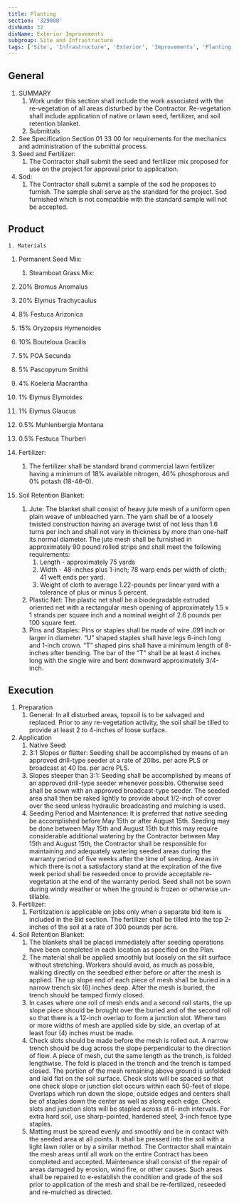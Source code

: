 ```yaml
---
title: Planting
section: '329000'
divNumb: 32
divName: Exterior Improvements
subgroup: Site and Infrastructure
tags: ['Site', 'Infrastructure', 'Exterior', 'Improvements', 'Planting']
---
```


## General

1. SUMMARY
   1. Work under this section shall include the work associated with the re-vegetation of all areas disturbed by the Contractor. Re-vegetation shall include application of native or lawn seed, fertilizer, and soil retention blanket.
   1. Submittals
2. See Specification Section 01 33 00 for requirements for the mechanics and administration of the submittal process.
3. Seed and Fertilizer:
   1. The Contractor shall submit the seed and fertilizer mix proposed for use on the project for approval prior to application.
4. Sod:
   1. The Contractor shall submit a sample of the sod he proposes to furnish. The sample shall serve as the standard for the project. Sod furnished which is not compatible with the standard sample will not be accepted.

## Product

    1. Materials

1. Permanent Seed Mix:
   1. Steamboat Grass Mix:
1. 20% Bromus Anomalus
1. 20% Elymus Trachycaulus
1. 8% Festuca Arizonica
1. 15% Oryzopsis Hymenoides
1. 10% Bouteloua Gracilis
1. 5% POA Secunda
1. 5% Pascopyrum Smithii
1. 4% Koeleria Macrantha
1. 1% Elymus Elymoides
1. 1% Elymus Glaucus
1. 0.5% Muhlenbergia Montana
1. 0.5% Festuca Thurberi

1. Fertilizer:
   1. The fertilizer shall be standard brand commercial lawn fertilizer having a minimum of 18% available nitrogen, 46% phosphorous and 0% potash (18-46-0).
1. Soil Retention Blanket:
   1. Jute: The blanket shall consist of heavy jute mesh of a uniform open plain weave of unbleached yarn. The yarn shall be of a loosely twisted construction having an average twist of not less than 1.6 turns per inch and shall not vary in thickness by more than one-half its normal diameter. The jute mesh shall be furnished in approximately 90 pound rolled strips and shall meet the following requirements:
      1. Length - approximately 75 yards
      2. Width - 48-inches plus 1-inch; 78 warp ends per width of cloth; 41 weft ends per yard.
      3. Weight of cloth to average 1.22-pounds per linear yard with a tolerance of plus or minus 5 percent.
   2. Plastic Net: The plastic net shall be a biodegradable extruded oriented net with a rectangular mesh opening of approximately 1.5 x 1 strands per square inch and a nominal weight of 2.6 pounds per 100 square feet.
   3. Pins and Staples: Pins or staples shall be made of wire .091 inch or larger in diameter. “U” shaped staples shall have legs 6-inch long and 1-inch crown. “T” shaped pins shall have a minimum length of 8-inches after bending. The bar of the “T” shall be at least 4 inches long with the single wire and bent downward approximately 3/4-inch.

## Execution

1. Preparation
   1. General: In all disturbed areas, topsoil is to be salvaged and replaced. Prior to any re-vegetation activity, the soil shall be tilled to provide at least 2 to 4-inches of loose surface.
1. Application
   1. Native Seed:
   1. 3:1 Slopes or flatter: Seeding shall be accomplished by means of an approved drill-type seeder at a rate of 20lbs. per acre PLS or broadcast at 40 lbs. per acre PLS.
   1. Slopes steeper than 3:1: Seeding shall be accomplished by means of an approved drill-type seeder whenever possible. Otherwise seed shall be sown with an approved broadcast-type seeder. The seeded area shall then be raked lightly to provide about 1/2-inch of cover over the seed unless hydraulic broadcasting and mulching is used.
   1. Seeding Period and Maintenance: It is preferred that native seeding be accomplished before May 15th or after August 15th. Seeding may be done between May 15th and August 15th but this may require considerable additional watering by the Contractor between May 15th and August 15th, the Contractor shall be responsible for maintaining and adequately watering seeded areas during the warranty period of five weeks after the time of seeding. Areas in which there is not a satisfactory stand at the expiration of the five week period shall be reseeded once to provide acceptable re-vegetation at the end of the warranty period. Seed shall not be sown during windy weather or when the ground is frozen or otherwise un-tillable.
1. Fertilizer:
   1. Fertilization is applicable on jobs only when a separate bid item is included in the Bid section. The fertilizer shall be tilled into the top 2-inches of the soil at a rate of 300 pounds per acre.
1. Soil Retention Blanket:
   1. The blankets shall be placed immediately after seeding operations have been completed in each location as specified on the Plan.
   2. The material shall be applied smoothly but loosely on the silt surface without stretching. Workers should avoid, as much as possible, walking directly on the seedbed either before or after the mesh is applied. The up slope end of each piece of mesh shall be buried in a narrow trench six (6) inches deep. After the mesh is buried, the trench should be tamped firmly closed.
   3. In cases where one roll of mesh ends and a second roll starts, the up slope piece should be brought over the buried and of the second roll so that there is a 12-inch overlap to form a junction slot. Where two or more widths of mesh are applied side by side, an overlap of at least four (4) inches must be made.
   4. Check slots should be made before the mesh is rolled out. A narrow trench should be dug across the slope perpendicular to the direction of flow. A piece of mesh, cut the same length as the trench, is folded lengthwise. The fold is placed in the trench and the trench is tamped closed. The portion of the mesh remaining above ground is unfolded and laid flat on the soil surface. Check slots will be spaced so that one check slope or junction slot occurs within each 50-feet of slope. Overlaps which run down the slope, outside edges and centers shall be of staples down the center as well as along each edge. Check slots and junction slots will be stapled across at 6-inch intervals. For extra hard soil, use sharp-pointed, hardened steel, 3-inch fence type staples.
   5. Matting must be spread evenly and smoothly and be in contact with the seeded area at all points. It shall be pressed into the soil with a light lawn roller or by a similar method. The Contractor shall maintain the mesh areas until all work on the entire Contract has been completed and accepted. Maintenance shall consist of the repair of areas damaged by erosion, wind fire, or other causes. Such areas shall be repaired to e-establish the condition and grade of the soil prior to application of the mesh and shall be re-fertilized, reseeded and re-mulched as directed.
